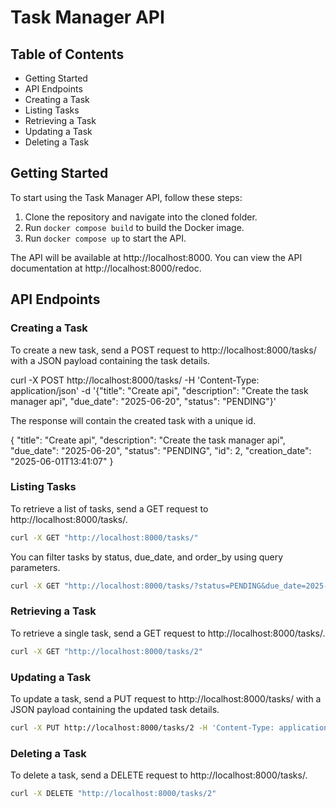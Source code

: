 # Task Manager API

## Table of Contents

* Getting Started
* API Endpoints
* Creating a Task
* Listing Tasks
* Retrieving a Task
* Updating a Task
* Deleting a Task

## Getting Started

To start using the Task Manager API, follow these steps:

1. Clone the repository and navigate into the cloned folder.
2. Run `docker compose build` to build the Docker image.
3. Run `docker compose up` to start the API.

The API will be available at http://localhost:8000. You can view the API documentation at http://localhost:8000/redoc.

## API Endpoints

### Creating a Task

To create a new task, send a POST request to http://localhost:8000/tasks/ with a JSON payload containing the task details.

curl -X POST http://localhost:8000/tasks/ -H 'Content-Type: application/json' -d '{"title": "Create api", "description": "Create the task manager api", "due_date": "2025-06-20", "status": "PENDING"}'

The response will contain the created task with a unique id.

{
  "title": "Create api",
  "description": "Create the task manager api",
  "due_date": "2025-06-20",
  "status": "PENDING",
  "id": 2,
  "creation_date": "2025-06-01T13:41:07"
}

### Listing Tasks

To retrieve a list of tasks, send a GET request to http://localhost:8000/tasks/.

```bash
curl -X GET "http://localhost:8000/tasks/"
```
You can filter tasks by status, due_date, and order_by using query parameters.

```bash
curl -X GET "http://localhost:8000/tasks/?status=PENDING&due_date=2025-06-22&order_by=-creation_date"
```
### Retrieving a Task

To retrieve a single task, send a GET request to http://localhost:8000/tasks/<id>.
```bash
curl -X GET "http://localhost:8000/tasks/2"
```
### Updating a Task

To update a task, send a PUT request to http://localhost:8000/tasks/<id> with a JSON payload containing the updated task details.
```bash
curl -X PUT http://localhost:8000/tasks/2 -H 'Content-Type: application/json' -d '{"title": "Create api8", "description": "Create the task manager api", "due_date": "2025-06-22", "status": "PENDING"}'
```
### Deleting a Task

To delete a task, send a DELETE request to http://localhost:8000/tasks/<id>.
```bash
curl -X DELETE "http://localhost:8000/tasks/2"
```
